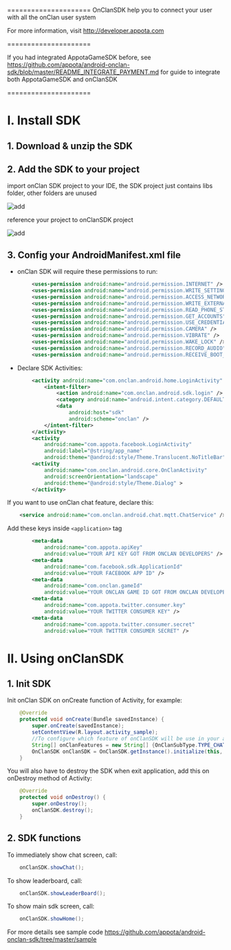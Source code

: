 =====================
OnClanSDK help you to connect your user with all the onClan user system

For more information, visit http://developer.appota.com

=====================

If you had integrated AppotaGameSDK before, see https://github.com/appota/android-onclan-sdk/blob/master/README_INTEGRATE_PAYMENT.md for guide to integrate both AppotaGameSDK and onClanSDK

=====================

# I. Install SDK

## 1. Download & unzip the SDK

## 2. Add the SDK to your project

import onClan SDK project to your IDE, the SDK project just contains libs folder, other folders are unused

![add](https://github.com/appota/android-onclan-sdk/blob/master/docs/import.png)

reference your project to onClanSDK project

![add](https://github.com/appota/android-onclan-sdk/blob/master/docs/reference.png)

## 3. Config your AndroidManifest.xml file

- onClan SDK will require these permissions to run:

``` xml
        <uses-permission android:name="android.permission.INTERNET" />
        <uses-permission android:name="android.permission.WRITE_SETTINGS" />
        <uses-permission android:name="android.permission.ACCESS_NETWORK_STATE" />
        <uses-permission android:name="android.permission.WRITE_EXTERNAL_STORAGE" />
        <uses-permission android:name="android.permission.READ_PHONE_STATE" />
        <uses-permission android:name="android.permission.GET_ACCOUNTS" />
        <uses-permission android:name="android.permission.USE_CREDENTIALS" />
        <uses-permission android:name="android.permission.CAMERA" />
        <uses-permission android:name="android.permission.VIBRATE" />
        <uses-permission android:name="android.permission.WAKE_LOCK" />
        <uses-permission android:name="android.permission.RECORD_AUDIO" />
        <uses-permission android:name="android.permission.RECEIVE_BOOT_COMPLETED" />
```
- Declare SDK Activities:

``` xml
        <activity android:name="com.onclan.android.home.LoginActivity" >
            <intent-filter>
                <action android:name="com.onclan.android.sdk.login" />
                <category android:name="android.intent.category.DEFAULT" />
                <data
                    android:host="sdk"
                    android:scheme="onclan" />
            </intent-filter>
        </activity>
        <activity
            android:name="com.appota.facebook.LoginActivity"
            android:label="@string/app_name"
            android:theme="@android:style/Theme.Translucent.NoTitleBar" />
        <activity
            android:name="com.onclan.android.core.OnClanActivity"
            android:screenOrientation="landscape"
            android:theme="@android:style/Theme.Dialog" >
        </activity>
```        
If you want to use onClan chat feature, declare this:
``` xml
    <service android:name="com.onclan.android.chat.mqtt.ChatService" />
```
Add these keys inside ```<application>``` tag
``` xml
        <meta-data
            android:name="com.appota.apiKey"
            android:value="YOUR API KEY GOT FROM ONCLAN DEVELOPERS" />
        <meta-data
            android:name="com.facebook.sdk.ApplicationId"
            android:value="YOUR FACEBOOK APP ID" />
        <meta-data
            android:name="com.onclan.gameId"
            android:value="YOUR ONCLAN GAME ID GOT FROM ONCLAN DEVELOPERS" />
        <meta-data
            android:name="com.appota.twitter.consumer.key"
            android:value="YOUR TWITTER CONSUMER KEY" />
        <meta-data
            android:name="com.appota.twitter.consumer.secret"
            android:value="YOUR TWITTER CONSUMER SECRET" />
```

# II. Using onClanSDK
## 1. Init SDK
Init onClan SDK on onCreate function of Activity, for example:
``` java
    @Override
	protected void onCreate(Bundle savedInstance) {
		super.onCreate(savedInstance);
		setContentView(R.layout.activity_sample);
		//To configure which feature of onClanSDK will be use in your app, game. Currenty the SDK support 2 feature to configure: Chat and Leaderboard
		String[] onClanFeatures = new String[] {OnClanSubType.TYPE_CHAT, OnClanSubType.TYPE_LEADERBOARD};
		OnClanSDK onClanSDK = OnClanSDK.getInstance().initialize(this, onClanFeatures);
	}
```
You will also have to destroy the SDK when exit application, add this on onDestroy method of Activity:
``` java
	@Override
	protected void onDestroy() {
		super.onDestroy();
		onClanSDK.destroy();
	}
```
## 2. SDK functions

To immediately show chat screen, call:
``` java
	onClanSDK.showChat();
```	
To show leaderboard, call:
``` java
	onClanSDK.showLeaderBoard();
```	
To show main sdk screen, call:
``` java
	onClanSDK.showHome();
```
For more details see sample code
	https://github.com/appota/android-onclan-sdk/tree/master/sample
